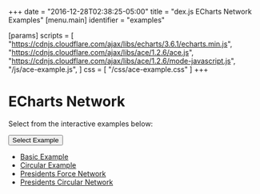 +++
date = "2016-12-28T02:38:25-05:00"
title = "dex.js ECharts Network Examples"
[menu.main]
  identifier = "examples"

[params]
  scripts = [
    "https://cdnjs.cloudflare.com/ajax/libs/echarts/3.6.1/echarts.min.js",
    "https://cdnjs.cloudflare.com/ajax/libs/ace/1.2.6/ace.js",
    "https://cdnjs.cloudflare.com/ajax/libs/ace/1.2.6/mode-javascript.js",
    "/js/ace-example.js",
  ]
  css = [ "/css/ace-example.css" ]
+++

# ECharts Network

Select from the interactive examples below:
<div class="btn-group">
  <button type="button" class="btn btn-default dropdown-toggle" data-toggle="dropdown" aria-haspopup="true" aria-expanded="false">
    Select Example <span class="caret"></span>
  </button>
  <ul id="ex-dropdown" class="dropdown-menu">
    <li><a id="basic" href="#">Basic Example</a></li>
    <li><a id="circular" href="#">Circular Example</a></li>
    <li><a id="presidents_force" href="#">Presidents Force Network</a></li>
    <li><a id="presidents_circular" href="#">Presidents Circular Network</a></li>
  </ul>
</div>

<div id="example-info"></div>
<div id="Network" class="WideChart"></div>
<div id="ace-editor"></div>
<div id="ace-error"></div>

<script>
  var editor = createEditor({
    "parent"        : "ace-editor",
    "errorParent"   : "ace-error",
    "theme"         : "ace/theme/monokai",
    "mode"          : "ace/mode/javascript",
    "contentDir"    : "/examples/charts/echarts/network",
    "initialContent": "/examples/charts/echarts/network/basic.js",
    "initialInfo"   : "/examples/charts/echarts/network/basic.html"
  });
</script>
